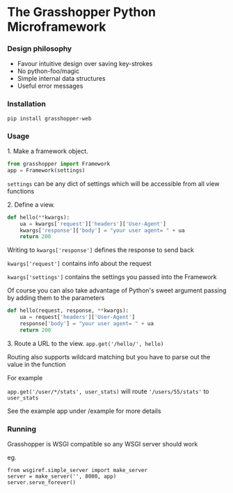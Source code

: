 # The Grasshopper Python Microframework

### Design philosophy
* Favour intuitive design over saving key-strokes
* No python-foo/magic
* Simple internal data structures
* Useful error messages


### Installation
`pip install grasshopper-web`


### Usage

1\. Make a framework object.
```python
from grasshopper import Framework
app = Framework(settings)
```
`settings` can be any dict of settings which will be accessible from all view functions

2\. Define a view.
```python
def hello(**kwargs):
	ua = kwargs['request']['headers']['User-Agent']
	kwargs['response']['body'] = "your user agent= " + ua
	return 200
```
Writing to `kwargs['response']` defines the response to send back

`kwargs['request']` contains info about the request

`kwargs['settings']` contains the settings you passed into the Framework


Of course you can also take advantage of Python's sweet argument passing by adding them to the parameters

```python
def hello(request, response, **kwargs):
	ua = request['headers']['User-Agent']
	response['body'] = "your user agent= " + ua
	return 200
```

3\. Route a URL to the view.
`app.get('/hello/', hello)`

Routing also supports wildcard matching but you have to parse out the value in the function

For example

`app.get('/user/*/stats', user_stats)` will route `'/users/55/stats'` to `user_stats`



See the example app under /example for more details


### Running
Grasshopper is WSGI compatible so any WSGI server should work

eg.

```
from wsgiref.simple_server import make_server
server = make_server('', 8000, app)
server.serve_forever()
```
